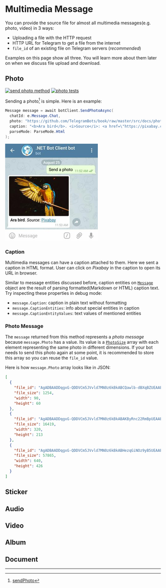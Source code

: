 # Multimedia Message

You can provide the source file for almost all multimedia messages(e.g. photo, video) in 3 ways:

- Uploading a file with the HTTP request
- HTTP URL for Telegram to get a file from the internet
- `file_id` of an existing file on Telegram servers (_recommended_)

Examples on this page show all three. You will learn more about them later on when we discuss file upload and download.

## Photo

[![send photo method](https://img.shields.io/badge/Bot_API_method-send_photo-blue.svg?style=flat-square)](https://core.telegram.org/bots/api#sendphoto)
[![photo tests](https://img.shields.io/badge/Examples-Photo_Messages-green.svg?style=flat-square)](https://github.com/TelegramBots/Telegram.Bot/blob/master/test/Telegram.Bot.Tests.Integ/Sending%20Messages/SendingPhotoMessageTests.cs)

Sending a photo[^1] is simple. Here is an example:

```c#
Message message = await botClient.SendPhotoAsync(
  chatId: e.Message.Chat,
  photo: "https://github.com/TelegramBots/book/raw/master/src/docs/photo-ara.jpg",
  caption: "<b>Ara bird</b>. <i>Source</i>: <a href=\"https://pixabay.com\">Pixabay</a>",
  parseMode: ParseMode.Html
);
```

![photo message](../docs/shot-photo_msg.jpg)

### Caption

Multimedia messages can have a caption attached to them. Here we sent a caption in HTML format.
User can click on _Pixabay_ in the caption to open its URL in browser.

Similar to message entities discussed before, caption entities on [`Message`] object are the result of
parsing formatted(Markdown or HTML) caption text.
Try inspecting these properties in debug mode:

- `message.Caption`: caption in plain text without formatting
- `message.CaptionEntities`: info about special entities in caption
- `message.CaptionEntityValues`: text values of mentioned entities

### Photo Message

The `message` returned from this method represents a _photo message_ because `message.Photo` has a value.
Its value is a [`PhotoSize`] array with each element representing the same photo in different dimensions.
If your bot needs to send this photo again at some point, it is recommended to store this array
so you can reuse the `file_id` value.

Here is how `message.Photo` array looks like in JSON:

```json
[
  {
    "file_id": "AgADBAADDqgxG-QDDVCm5JVvld7MN0z6kBkABCQawlb-dBXqBZUEAAEC",
    "file_size": 1254,
    "width": 90,
    "height": 60
  },
  {
    "file_id": "AgADBAADDqgxG-QDDVCm5JVvld7MN0z6kBkABAKByRnc22RmBpUEAAEC",
    "file_size": 16419,
    "width": 320,
    "height": 213
  },
  {
    "file_id": "AgADBAADDqgxG-QDDVCm5JVvld7MN0z6kBkABHezqGiNOz9yB5UEAAEC",
    "file_size": 57865,
    "width": 640,
    "height": 426
  }
]
```

## Sticker

## Audio

<!-- audio, voice -->

## Video

<!-- video, videoNote -->

## Album

## Document

<!-- + animation -->

---

[`Message`]: https://core.telegram.org/bots/api#message
[`PhotoSize`]: https://core.telegram.org/bots/api#photosize
[^1]: [sendPhoto](https://core.telegram.org/bots/api#sendphoto)